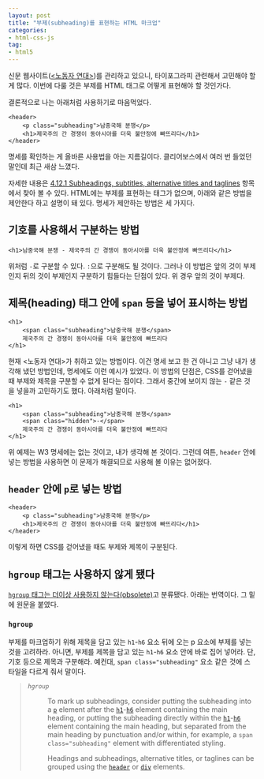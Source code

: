 ```yaml
---
layout: post
title: "부제(subheading)를 표현하는 HTML 마크업"
categories:
- html-css-js
tag:
- html5
---
```


신문 웹사이트([&lt;노동자 연대&gt;](http://wspaper.org))를 관리하고 있으니, 타이포그라피 관련해서 고민해야 할 게 많다. 이번에 다룰 것은 부제를 HTML 태그로 어떻게 표현해야 할 것인가다.

결론적으로 나는 아래처럼 사용하기로 마음먹었다.

	<header>
		<p class="subheading">남중국해 분쟁</p>
		<h1>제국주의 간 경쟁이 동아시아를 더욱 불안정에 빠뜨리다</h1>
	</header>

명세를 확인하는 게 올바른 사용법을 아는 지름길이다. 클리어보스에서 여러 번 들었던 말인데 최근 새삼 느꼈다.

자세한 내용은 [4.12.1 Subheadings, subtitles, alternative titles and taglines](http://www.w3.org/TR/html5/common-idioms.html#sub-head) 항목에서 찾아 볼 수 있다. HTML에는 부제를 표현하는 태그가 없으며, 아래와 같은 방법을 제안한다 하고 설명이 돼 있다. 명세가 제안하는 방법은 세 가지다. 


## 기호를 사용해서 구분하는 방법

	<h1>남중국해 분쟁 - 제국주의 간 경쟁이 동아시아를 더욱 불안정에 빠뜨리다</h1>

위처럼 `-`로 구분할 수 있다. `:`으로 구분해도 될 것이다. 그러나 이 방법은 앞의 것이 부제인지 뒤의 것이 부제인지 구분하기 힘들다는 단점이 있다. 위 경우 앞의 것이 부제다.


## 제목(heading) 태그 안에 `span` 등을 넣어 표시하는 방법

	<h1>
		<span class="subheading">남중국해 분쟁</span>
		제국주의 간 경쟁이 동아시아를 더욱 불안정에 빠뜨리다
	</h1>

현재 <노동자 연대>가 취하고 있는 방법이다. 이건 명세 보고 한 건 아니고 그냥 내가 생각해 냈던 방법인데, 명세에도 이런 예시가 있었다. 이 방법의 단점은, CSS를 걷어냈을 때 부제와 제목을 구분할 수 없게 된다는 점이다. 그래서 중간에 보이지 않는 `-` 같은 것을 넣을까 고민하기도 했다. 아래처럼 말이다.

	<h1>
		<span class="subheading">남중국해 분쟁</span>
		<span class="hidden">-</span>
		제국주의 간 경쟁이 동아시아를 더욱 불안정에 빠뜨리다
	</h1>

위 예제는 W3 명세에는 없는 것이고, 내가 생각해 본 것이다. 그런데 여튼, `header` 안에 넣는 방법을 사용하면 이 문제가 해결되므로 사용해 볼 이유는 없어졌다.


## `header` 안에 `p`로 넣는 방법

	<header>
		<p class="subheading">남중국해 분쟁</p>
		<h1>제국주의 간 경쟁이 동아시아를 더욱 불안정에 빠뜨리다</h1>
	</header>

이렇게 하면 CSS를 걷어냈을 때도 부제와 제목이 구분된다.


## `hgroup` 태그는 사용하지 않게 됐다

[`hgroup` 태그는 더이상 사용하지 않는다(obsolete)](http://www.w3.org/TR/html5/obsolete.html#non-conforming-features)고 분류됐다. 아래는 번역이다. 그 밑에 원문을 붙였다.

### `hgroup`

부제를 마크업하기 위해 제목을 담고 있는 `h1`-`h6` 요소 뒤에 오는 p 요소에 부제를 넣는 것을 고려하라. 아니면, 부제를 제목을 담고 있는 `h1`-`h6` 요소 안에 바로 집어 넣어라. 단, 기호 등으로 제목과 구분해라. 예컨대, `span class="subheading"` 요소 같은 것에 스타일을 다르게 줘서 말이다.

<blockquote>
	<dl>
		<dt><dfn id="hgroup"><code>hgroup</code></dfn></dt>
		<dd><p>To mark up subheadings, consider putting the subheading into a <code><a href="http://www.w3.org/TR/html5/grouping-content.html#the-p-element">p</a></code> element after the <code><a href="http://www.w3.org/TR/html5/sections.html#the-h1,-h2,-h3,-h4,-h5,-and-h6-elements">h1</a></code>-<code><a href="http://www.w3.org/TR/html5/sections.html#the-h1,-h2,-h3,-h4,-h5,-and-h6-elements">h6</a></code> element containing the main heading, or putting the subheading directly within the <code><a href="http://www.w3.org/TR/html5/sections.html#the-h1,-h2,-h3,-h4,-h5,-and-h6-elements">h1</a></code>-<code><a href="http://www.w3.org/TR/html5/sections.html#the-h1,-h2,-h3,-h4,-h5,-and-h6-elements">h6</a></code> element containing the main heading, but separated from the main heading by punctuation and/or within, for example, a <code>span class="subheading"</code> element with differentiated styling.</p>
	   <p>Headings and subheadings, alternative titles, or taglines can be grouped using the <code><a href="http://www.w3.org/TR/html5/sections.html#the-header-element">header</a></code> or <code><a href="http://www.w3.org/TR/html5/grouping-content.html#the-div-element">div</a></code> elements.</p></dd>
	</dl>
</blockquote>



